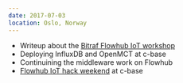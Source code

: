 ```yaml
---
date: 2017-07-03
location: Oslo, Norway
---
```

* Writeup about the [Bitraf Flowhub IoT workshop](https://www.meetup.com/bitraf/events/240605453/)
* Deploying InfluxDB and OpenMCT at c-base
* Continuining the middleware work on Flowhub
* [Flowhub IoT hack weekend](https://logbuch.c-base.org/archives/2647) at c-base

